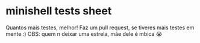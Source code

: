 # minishell tests sheet
Quantos mais testes, melhor! Faz um pull request, se tiveres mais testes em mente :) 
OBS: quem n deixar uma estrela, mãe dele é mbica 😭
